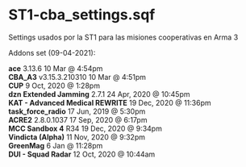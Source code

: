# ST1-cba_settings.sqf
Settings usados por la ST1 para las misiones cooperativas en Arma 3

Addons set (09-04-2021):

**ace** 3.13.6 10 Mar @ 4:54pm  
**CBA_A3** v3.15.3.210310 10 Mar @ 4:51pm  
**CUP** 9 Oct, 2020 @ 1:28pm  
**dzn Extended Jamming** 2.7.1 24 Apr, 2020 @ 10:45pm  
**KAT - Advanced Medical REWRITE** 19 Dec, 2020 @ 11:36pm  
**task_force_radio** 17 Jun, 2019 @ 5:30pm  
**ACRE2** 2.8.0.1037 17 Sep, 2020 @ 6:17pm  
**MCC Sandbox 4** R34 19 Dec, 2020 @ 9:34pm  
**Vindicta (Alpha)** 11 Nov, 2020 @ 9:32pm  
**GreenMag** 6 Jan @ 11:28pm  
**DUI - Squad Radar** 12 Oct, 2020 @ 10:44am  
